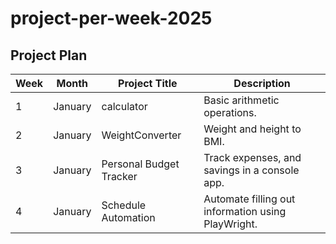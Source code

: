 # project-per-week-2025

## Project Plan

| Week | Month   | Project Title           | Description                                        |
|------|---------|-------------------------|----------------------------------------------------|
| 1    | January | calculator              | Basic arithmetic operations.                       |
| 2    | January | WeightConverter         | Weight and height to BMI.                          |
| 3    | January | Personal Budget Tracker | Track expenses, and savings in a console app.      |
| 4    | January | Schedule Automation     | Automate filling out information using PlayWright. |
